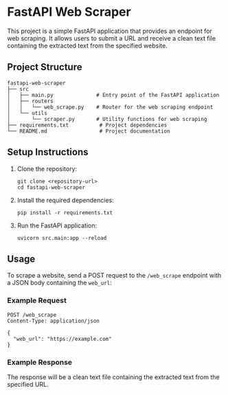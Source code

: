 # FastAPI Web Scraper

This project is a simple FastAPI application that provides an endpoint for web scraping. It allows users to submit a URL and receive a clean text file containing the extracted text from the specified website.

## Project Structure

```
fastapi-web-scraper
├── src
│   ├── main.py              # Entry point of the FastAPI application
│   ├── routers
│   │   └── web_scrape.py    # Router for the web scraping endpoint
│   └── utils
│       └── scraper.py       # Utility functions for web scraping
├── requirements.txt          # Project dependencies
└── README.md                 # Project documentation
```

## Setup Instructions

1. Clone the repository:
   ```
   git clone <repository-url>
   cd fastapi-web-scraper
   ```

2. Install the required dependencies:
   ```
   pip install -r requirements.txt
   ```

3. Run the FastAPI application:
   ```
   uvicorn src.main:app --reload
   ```

## Usage

To scrape a website, send a POST request to the `/web_scrape` endpoint with a JSON body containing the `web_url`:

### Example Request

```
POST /web_scrape
Content-Type: application/json

{
  "web_url": "https://example.com"
}
```

### Example Response

The response will be a clean text file containing the extracted text from the specified URL.